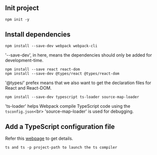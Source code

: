 ## Init project

`npm init -y`

## Install dependencies

```
npm install --save-dev webpack webpack-cli
```

'--save-dev', in here, means the dependencies should only be added for development-time.

```
npm install --save react react-dom
npm install --save-dev @types/react @types/react-dom
```

'@types/' prefex means that we also want to get the declaration files for React and React-DOM.

```
npm install --save-dev typescript ts-loader source-map-loader
```

'ts-loader' helps Webpack compile TypeScript code using the `tsconfig.json`<br\>
'source-map-loader' is used for debugging.

## Add a TypeScript configuration file

Refer this [webpage](https://www.typescriptlang.org/docs/handbook/tsconfig-json.html) to get details.
    
    ts and ts -p project-path to launch the ts compiler

